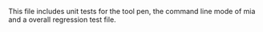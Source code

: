 This file includes unit tests for the tool pen, the command line mode of mia and a overall regression test file.
